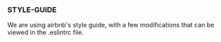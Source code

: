### STYLE-GUIDE

We are using airbnb's style guide, with a few modifications that can be viewed in the .eslintrc file.

[airbnb style]: https://github.com/airbnb/javascript/blob/master/README.md